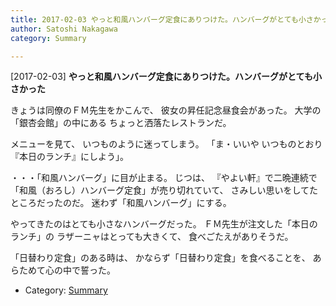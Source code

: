 ```yaml
---
title: 2017-02-03 やっと和風ハンバーグ定食にありつけた。ハンバーグがとても小さかった
author: Satoshi Nakagawa
category: Summary

---
```


[2017-02-03] **やっと和風ハンバーグ定食にありつけた。ハンバーグがとても小さかった** 

 きょうは同僚のＦＭ先生をかこんで、
彼女の昇任記念昼食会があった。
大学の「銀杏会館」の中にある
ちょっと洒落たレストランだ。

 メニューを見て、
いつものように迷ってしまう。
「ま・いいや いつものとおり
『本日のランチ』にしよう」。

 ・・・「和風ハンバーグ」に目が止まる。
じつは、
『やよい軒』で二晩連続で
「和風（おろし）ハンバーグ定食」が売り切れていて、
さみしい思いをしてたところだったのだ。
迷わず「和風ハンバーグ」にする。

 やってきたのはとても小さなハンバーグだった。
ＦＭ先生が注文した「本日のランチ」の
ラザーニャはとっても大きくて、
食べごたえがありそうだ。

 「日替わり定食」のある時は、
かならず「日替わり定食」を食べることを、
あらためて心の中で誓った。

- Category: [Summary](https://merapano.github.io/categories.html#Summary)

